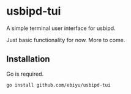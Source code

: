 # usbipd-tui

A simple terminal user interface for usbipd.

Just basic functionality for now. More to come.

## Installation

Go is required.

```bash
go install github.com/ebiyu/usbipd-tui
```

